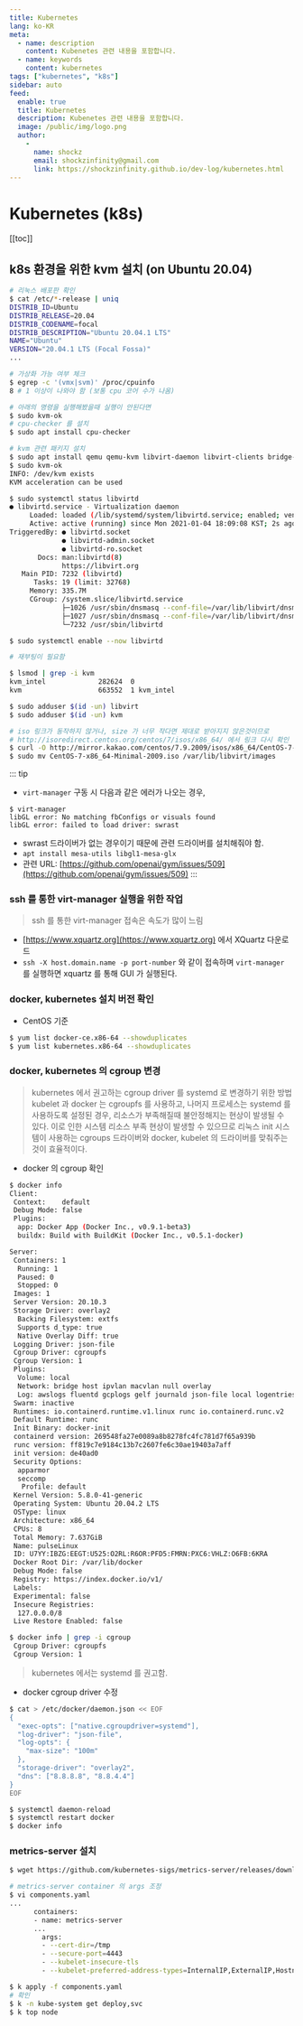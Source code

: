 ```yaml
---
title: Kubernetes
lang: ko-KR
meta:
  - name: description
    content: Kubenetes 관련 내용을 포함합니다.
  - name: keywords
    content: kubernetes
tags: ["kubernetes", "k8s"]
sidebar: auto
feed:
  enable: true
  title: Kubernetes
  description: Kubenetes 관련 내용을 포함합니다.
  image: /public/img/logo.png
  author:
    -
      name: shockz
      email: shockzinfinity@gmail.com
      link: https://shockzinfinity.github.io/dev-log/kubernetes.html
---
```


# Kubernetes (k8s)

<TagLinks />

[[toc]]

## k8s 환경을 위한 kvm 설치 (on Ubuntu 20.04)

```bash
# 리눅스 배포판 확인
$ cat /etc/*-release | uniq
DISTRIB_ID=Ubuntu
DISTRIB_RELEASE=20.04
DISTRIB_CODENAME=focal
DISTRIB_DESCRIPTION="Ubuntu 20.04.1 LTS"
NAME="Ubuntu"
VERSION="20.04.1 LTS (Focal Fossa)"
...

# 가상화 가능 여부 체크
$ egrep -c '(vmx|svm)' /proc/cpuinfo
8 # 1 이상이 나와야 함 (보통 cpu 코어 수가 나옴)

# 아래의 명령을 실행해봤을때 실행이 안된다면
$ sudo kvm-ok
# cpu-checker 를 설치
$ sudo apt install cpu-checker

# kvm 관련 패키지 설치
$ sudo apt install qemu qemu-kvm libvirt-daemon libvirt-clients bridge-utils virt-manager
$ sudo kvm-ok
INFO: /dev/kvm exists
KVM acceleration can be used

$ sudo systemctl status libvirtd
● libvirtd.service - Virtualization daemon
     Loaded: loaded (/lib/systemd/system/libvirtd.service; enabled; vendor preset: enabled)
     Active: active (running) since Mon 2021-01-04 18:09:08 KST; 2s ago
TriggeredBy: ● libvirtd.socket
             ● libvirtd-admin.socket
             ● libvirtd-ro.socket
       Docs: man:libvirtd(8)
             https://libvirt.org
   Main PID: 7232 (libvirtd)
      Tasks: 19 (limit: 32768)
     Memory: 335.7M
     CGroup: /system.slice/libvirtd.service
             ├─1026 /usr/sbin/dnsmasq --conf-file=/var/lib/libvirt/dnsmasq/default.conf --leasefile-ro --dhcp-script=/usr/lib/libvirt/libvirt_lease>
             ├─1027 /usr/sbin/dnsmasq --conf-file=/var/lib/libvirt/dnsmasq/default.conf --leasefile-ro --dhcp-script=/usr/lib/libvirt/libvirt_lease>
             └─7232 /usr/sbin/libvirtd

$ sudo systemctl enable --now libvirtd

# 재부팅이 필요함

$ lsmod | grep -i kvm
kvm_intel             282624  0
kvm                   663552  1 kvm_intel

$ sudo adduser $(id -un) libvirt
$ sudo adduser $(id -un) kvm

# iso 링크가 동작하지 않거나, size 가 너무 작다면 제대로 받아지지 않은것이므로
# http://isoredirect.centos.org/centos/7/isos/x86_64/ 에서 링크 다시 확인
$ curl -O http://mirror.kakao.com/centos/7.9.2009/isos/x86_64/CentOS-7-x86_64-Minimal-2009.iso
$ sudo mv CentOS-7-x86_64-Minimal-2009.iso /var/lib/libvirt/images
```
::: tip
- `virt-manager` 구동 시 다음과 같은 에러가 나오는 경우,
```bash{2-3}
$ virt-manager
libGL error: No matching fbConfigs or visuals found
libGL error: failed to load driver: swrast
```
- swrast 드라이버가 없는 경우이기 때문에 관련 드라이버를 설치해줘야 함.
- `apt install mesa-utils libgl1-mesa-glx`
- 관련 URL: [https://github.com/openai/gym/issues/509](https://github.com/openai/gym/issues/509)
:::

### ssh 를 통한 virt-manager 실행을 위한 작업
> ssh 를 통한 virt-manager 접속은 속도가 많이 느림

- [https://www.xquartz.org](https://www.xquartz.org) 에서 XQuartz 다운로드
- `ssh -X host.domain.name -p port-number` 와 같이 접속하며 `virt-manager` 를 실행하면 xquartz 를 통해 GUI 가 실행된다.

### docker, kubernetes 설치 버전 확인

- CentOS 기준
```bash
$ yum list docker-ce.x86-64 --showduplicates
$ yum list kubernetes.x86-64 --showduplicates
```

### docker, kubernetes 의 cgroup 변경
> kubernetes 에서 권고하는 cgroup driver 를 systemd 로 변경하기 위한 방법
> kubelet 과 docker 는 cgroupfs 를 사용하고, 나머지 프로세스는 systemd 를 사용하도록 설정된 경우, 리소스가 부족해질때 불안정해지는 현상이 발생될 수 있다. 이로 인한 시스템 리소스 부족 현상이 발생할 수 있으므로 리눅스 init 시스템이 사용하는 cgroups 드라이버와 docker, kubelet 의 드라이버를 맞춰주는 것이 효율적이다.

- docker 의 cgroup 확인
```bash
$ docker info
Client:
 Context:    default
 Debug Mode: false
 Plugins:
  app: Docker App (Docker Inc., v0.9.1-beta3)
  buildx: Build with BuildKit (Docker Inc., v0.5.1-docker)

Server:
 Containers: 1
  Running: 1
  Paused: 0
  Stopped: 0
 Images: 1
 Server Version: 20.10.3
 Storage Driver: overlay2
  Backing Filesystem: extfs
  Supports d_type: true
  Native Overlay Diff: true
 Logging Driver: json-file
 Cgroup Driver: cgroupfs
 Cgroup Version: 1
 Plugins:
  Volume: local
  Network: bridge host ipvlan macvlan null overlay
  Log: awslogs fluentd gcplogs gelf journald json-file local logentries splunk syslog
 Swarm: inactive
 Runtimes: io.containerd.runtime.v1.linux runc io.containerd.runc.v2
 Default Runtime: runc
 Init Binary: docker-init
 containerd version: 269548fa27e0089a8b8278fc4fc781d7f65a939b
 runc version: ff819c7e9184c13b7c2607fe6c30ae19403a7aff
 init version: de40ad0
 Security Options:
  apparmor
  seccomp
   Profile: default
 Kernel Version: 5.8.0-41-generic
 Operating System: Ubuntu 20.04.2 LTS
 OSType: linux
 Architecture: x86_64
 CPUs: 8
 Total Memory: 7.637GiB
 Name: pulseLinux
 ID: U7YY:IBZG:EEGT:U525:O2RL:R6OR:PFD5:FMRN:PXC6:VHLZ:O6FB:6KRA
 Docker Root Dir: /var/lib/docker
 Debug Mode: false
 Registry: https://index.docker.io/v1/
 Labels:
 Experimental: false
 Insecure Registries:
  127.0.0.0/8
 Live Restore Enabled: false

$ docker info | grep -i cgroup
 Cgroup Driver: cgroupfs
 Cgroup Version: 1
```
> kubernetes 에서는 systemd 를 권고함.

- docker cgroup driver 수정
```bash
$ cat > /etc/docker/daemon.json << EOF
{
  "exec-opts": ["native.cgroupdriver=systemd"],
  "log-driver": "json-file",
  "log-opts": {
    "max-size": "100m"
  },
  "storage-driver": "overlay2",
  "dns": ["8.8.8.8", "8.8.4.4"]
}
EOF

$ systemctl daemon-reload
$ systemctl restart docker
$ docker info
```

### metrics-server 설치

```bash
$ wget https://github.com/kubernetes-sigs/metrics-server/releases/download/v0.3.7/components.yaml

# metrics-server container 의 args 조정
$ vi components.yaml
...
      containers:
      - name: metrics-server
      ...
        args:
        - --cert-dir=/tmp
        - --secure-port=4443
        - --kubelet-insecure-tls
        - --kubelet-preferred-address-types=InternalIP,ExternalIP,Hostname

$ k apply -f components.yaml
# 확인
$ k -n kube-system get deploy,svc
$ k top node
```
